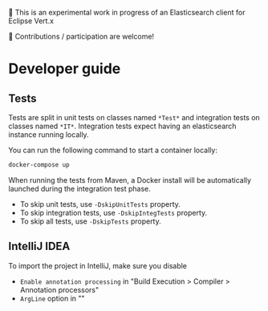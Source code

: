 🚧  This is an experimental work in progress of an Elasticsearch client for Eclipse Vert.x

👋  Contributions / participation are welcome!

# Developer guide

## Tests

Tests are split in unit tests on classes named `*Test*` and integration tests on classes named `*IT*`.
Integration tests expect having an elasticsearch instance running locally.

You can run the following command to start a container locally:

```sh
docker-compose up
```

When running the tests from Maven, a Docker install will be automatically launched during the integration test phase.

* To skip unit tests, use `-DskipUnitTests` property.
* To skip integration tests, use `-DskipIntegTests` property.
* To skip all tests, use `-DskipTests` property.

## IntelliJ IDEA

To import the project in IntelliJ, make sure you disable

* `Enable annotation processing` in "Build Execution > Compiler > Annotation processors"
* `ArgLine` option in ""

